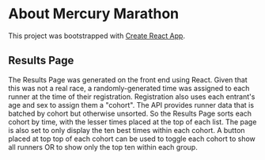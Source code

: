 # About Mercury Marathon

This project was bootstrapped with [Create React App](https://github.com/facebook/create-react-app).

## Results Page

The Results Page was generated on the front end using React.  Given that this was not a real race, a randomly-generated time was assigned to each runner at the time of their registration.  Registration also uses each entrant's age and sex to assign them a "cohort". The API provides runner data that is batched by cohort but otherwise unsorted.  So the Results Page sorts each cohort by time, with the lesser times placed at the top of each list.  The page is also set to only display the ten best times within each cohort.  A button placed at top top of each cohort can be used to toggle each cohort to show all runners OR to show only the top ten within each group. 
